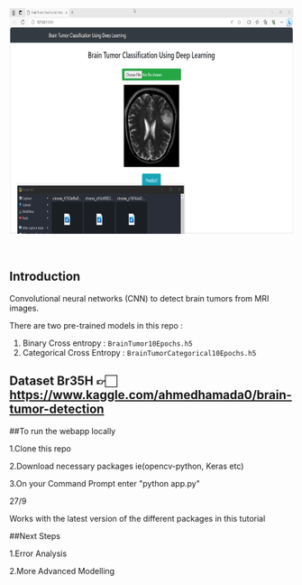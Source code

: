 <div align="center">
<p>
<img src="readme_images/test_example.gif" width="700" height="400"/>
</p>
<br>
<div>
</div>
</div>

## Introduction
Convolutional neural networks (CNN) to detect brain tumors from MRI images. 

There are two pre-trained models in this repo :

1. Binary Cross entropy :  `BrainTumor10Epochs.h5` 
2. Categorical Cross Entropy : `BrainTumorCategorical10Epochs.h5`


## Dataset Br35H 👉🏻 https://www.kaggle.com/ahmedhamada0/brain-tumor-detection

##To run the webapp locally

1.Clone this repo 

2.Download necessary packages ie(opencv-python, Keras etc)

3.On your Command Prompt enter "python app.py"


27/9

Works with the latest version of the different packages in this tutorial

##Next Steps

1.Error Analysis

2.More Advanced Modelling




